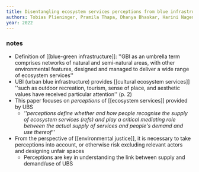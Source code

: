 ```yaml
---
title: Disentangling ecosystem services perceptions from blue infrastructure around a rapidly expanding megacity
authors: Tobias Plieninger, Pramila Thapa, Dhanya Bhaskar, Harini Nagendra, Mario Torralba, Brenda Maria Zoderer
year: 2022
---
```


### notes
- Definition of [[blue-green infrastructure]]: ''GBI as an umbrella term comprises networks of natural and semi-natural areas, with other environmental features, designed and managed to deliver a wide range of ecosystem services''
- UBI (urban blue infrastructure) provides [[cultural ecosystem services]] ''such as outdoor recreation, tourism, sense of place, and aesthetic values have received particular attention'' (p. 2)
- This paper focuses on *perceptions* of [[ecosystem services]] provided by UBS
	- *''perceptions define whether and how people recognise the supply of ecosystem services (refs) and play a critical mediating role between the actual supply of services and people's demand and use thereof''*
- From the perspective of [[environmental justice]], it is necessary to take perceptions into account, or otherwise risk excluding relevant actors and designing unfair spaces
	- Perceptions are key in understanding the link between supply and demand/use of UBS